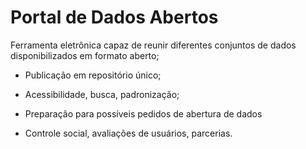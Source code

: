 # Portal de Dados Abertos


Ferramenta eletrônica capaz de reunir diferentes conjuntos de dados disponibilizados em formato aberto;

* Publicação em repositório único;
 
* Acessibilidade, busca, padronização;

* Preparação para possíveis pedidos de abertura de dados 

* Controle social, avaliações de usuários, parcerias.
